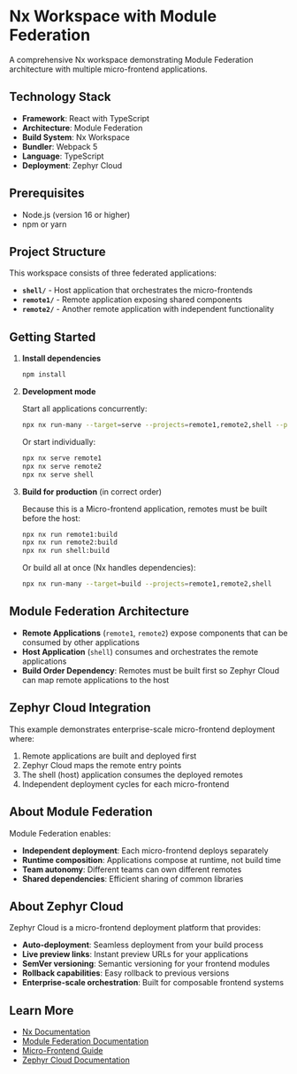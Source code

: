 
# Nx Workspace with Module Federation

A comprehensive Nx workspace demonstrating Module Federation architecture with multiple micro-frontend applications.

## Technology Stack

- **Framework**: React with TypeScript
- **Architecture**: Module Federation
- **Build System**: Nx Workspace
- **Bundler**: Webpack 5
- **Language**: TypeScript
- **Deployment**: Zephyr Cloud

## Prerequisites

- Node.js (version 16 or higher)
- npm or yarn

## Project Structure

This workspace consists of three federated applications:

- **`shell/`** - Host application that orchestrates the micro-frontends
- **`remote1/`** - Remote application exposing shared components
- **`remote2/`** - Another remote application with independent functionality

## Getting Started

1. **Install dependencies**
   ```bash
   npm install
   ```

2. **Development mode**
   
   Start all applications concurrently:
   ```bash
   npx nx run-many --target=serve --projects=remote1,remote2,shell --parallel
   ```
   
   Or start individually:
   ```bash
   npx nx serve remote1
   npx nx serve remote2
   npx nx serve shell
   ```

3. **Build for production** (in correct order)
   
   Because this is a Micro-frontend application, remotes must be built before the host:
   
   ```bash
   npx nx run remote1:build
   npx nx run remote2:build
   npx nx run shell:build
   ```
   
   Or build all at once (Nx handles dependencies):
   ```bash
   npx nx run-many --target=build --projects=remote1,remote2,shell
   ```

## Module Federation Architecture

- **Remote Applications** (`remote1`, `remote2`) expose components that can be consumed by other applications
- **Host Application** (`shell`) consumes and orchestrates the remote applications
- **Build Order Dependency**: Remotes must be built first so Zephyr Cloud can map remote applications to the host

## Zephyr Cloud Integration

This example demonstrates enterprise-scale micro-frontend deployment where:

1. Remote applications are built and deployed first
2. Zephyr Cloud maps the remote entry points
3. The shell (host) application consumes the deployed remotes
4. Independent deployment cycles for each micro-frontend

## About Module Federation

Module Federation enables:
- **Independent deployment**: Each micro-frontend deploys separately
- **Runtime composition**: Applications compose at runtime, not build time  
- **Team autonomy**: Different teams can own different remotes
- **Shared dependencies**: Efficient sharing of common libraries

## About Zephyr Cloud

Zephyr Cloud is a micro-frontend deployment platform that provides:
- **Auto-deployment**: Seamless deployment from your build process
- **Live preview links**: Instant preview URLs for your applications  
- **SemVer versioning**: Semantic versioning for your frontend modules
- **Rollback capabilities**: Easy rollback to previous versions
- **Enterprise-scale orchestration**: Built for composable frontend systems

## Learn More

- [Nx Documentation](https://nx.dev/)
- [Module Federation Documentation](https://module-federation.io/)
- [Micro-Frontend Guide](https://docs.zephyr-cloud.io/how-to/mf-guide)
- [Zephyr Cloud Documentation](https://docs.zephyr-cloud.io)
